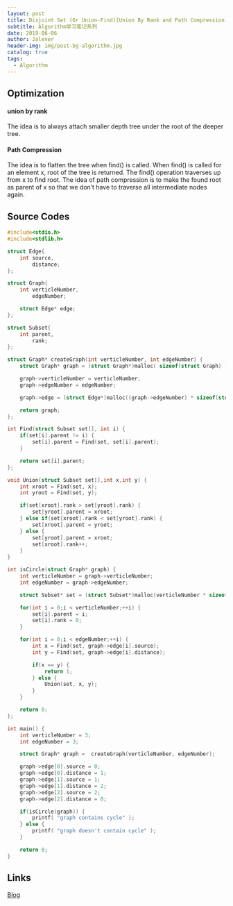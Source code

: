 ```yaml
---
layout: post
title: Disjoint Set (Or Union-Find)[Union By Rank and Path Compression]
subtitle: Algorithm学习笔记系列
date: 2019-06-06
author: Jalever
header-img: img/post-bg-algorithm.jpg
catalog: true
tags:
  - Algorithm
---
```


## Optimization
#### union by rank  
The idea is to always attach smaller depth tree under the root of the deeper tree.

#### Path Compression
The idea is to flatten the tree when find() is called. When find() is called for an element x, root of the tree is returned. The find() operation traverses up from x to find root. The idea of path compression is to make the found root as parent of x so that we don’t have to traverse all intermediate nodes again.

## Source Codes
```c
#include<stdio.h>
#include<stdlib.h>

struct Edge{
    int source,
        distance;
};

struct Graph{
    int verticleNumber,
        edgeNumber;

    struct Edge* edge;
};

struct Subset{
    int parent,
        rank;
};

struct Graph* createGraph(int verticleNumber, int edgeNumber) {
    struct Graph* graph = (struct Graph*)malloc( sizeof(struct Graph) );

    graph->verticleNumber = verticleNumber;
    graph->edgeNumber = edgeNumber;

    graph->edge = (struct Edge*)malloc((graph->edgeNumber) * sizeof(struct Edge));

    return graph;
};

int Find(struct Subset set[], int i) {
    if(set[i].parent != i) {
        set[i].parent = Find(set, set[i].parent);
    }

    return set[i].parent;
};

void Union(struct Subset set[],int x,int y) {
    int xroot = Find(set, x);
    int yroot = Find(set, y);

    if(set[xroot].rank > set[yroot].rank) {
        set[yroot].parent = xroot;
    } else if(set[xroot].rank < set[yroot].rank) {
        set[xroot].parent = yroot;
    } else {
        set[yroot].parent = xroot;
        set[xroot].rank++;
    }
}

int isCircle(struct Graph* graph) {
    int verticleNumber = graph->verticleNumber;
    int edgeNumber = graph->edgeNumber;

    struct Subset* set = (struct Subset*)malloc(verticleNumber * sizeof(struct Subset));

    for(int i = 0;i < verticleNumber;++i) {
        set[i].parent = i;
        set[i].rank = 0;
    }

    for(int i = 0;i < edgeNumber;++i) {
        int x = Find(set, graph->edge[i].source);
        int y = Find(set, graph->edge[i].distance);

        if(x == y) {
            return 1;
        } else {
            Union(set, x, y);
        }
    }

    return 0;
};

int main() {
    int verticleNumber = 3;
    int edgeNumber = 3;

    struct Graph* graph =  createGraph(verticleNumber, edgeNumber);

    graph->edge[0].source = 0;
    graph->edge[0].distance = 1;
    graph->edge[1].source = 1;
    graph->edge[1].distance = 2;
    graph->edge[2].source = 2;
    graph->edge[2].distance = 0;

    if(isCircle(graph)) {
		printf( "graph contains cycle" );
    } else {
		printf( "graph doesn't contain cycle" );
    }

    return 0;
}
```

## Links
[Blog](#https://www.geeksforgeeks.org/union-find-algorithm-set-2-union-by-rank/)
